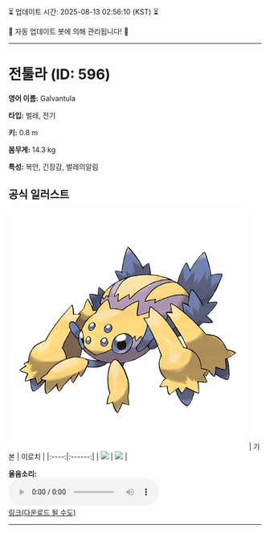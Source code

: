 
⏳ 업데이트 시간: 2025-08-13 02:56:10 (KST) ⏳

🤖 자동 업데이트 봇에 의해 관리됩니다! 🤖

---

# 전툴라 (ID: 596)
**영어 이름:** Galvantula

**타입:** 벌레, 전기

**키:** 0.8 m

**몸무게:** 14.3 kg

**특성:** 복안, 긴장감, 벌레의알림

## 공식 일러스트
![](https://raw.githubusercontent.com/PokeAPI/sprites/master/sprites/pokemon/other/official-artwork/596.png)
| 기본 | 이로치 |
|:----:|:------:|
| <img src="http://play.pokemonshowdown.com/sprites/ani/galvantula.gif" width="200"> | <img src="http://play.pokemonshowdown.com/sprites/ani-shiny/galvantula.gif" width="200"> |

**울음소리:**<br><audio controls src="https://raw.githubusercontent.com/PokeAPI/cries/main/cries/pokemon/latest/596.ogg"></audio><br> [링크(다운로드 될 수도)](https://raw.githubusercontent.com/PokeAPI/cries/main/cries/pokemon/latest/596.ogg)


---
